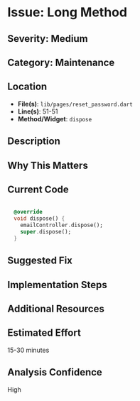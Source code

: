 # Issue: Long Method

## Severity: Medium

## Category: Maintenance

## Location
- **File(s)**: `lib/pages/reset_password.dart`
- **Line(s)**: 51-51
- **Method/Widget**: `dispose`

## Description


## Why This Matters


## Current Code
```dart

  @override
  void dispose() {
    emailController.dispose();
    super.dispose();
  }
```

## Suggested Fix


## Implementation Steps


## Additional Resources


## Estimated Effort
15-30 minutes

## Analysis Confidence
High
